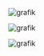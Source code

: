 ![grafik](https://github.com/NablaDeltaPsi/datetakenfilename/assets/98178269/e41d2e6a-4230-401e-a691-70dcd4a12f4d)

![grafik](https://github.com/NablaDeltaPsi/datetakenfilename/assets/98178269/10ea64db-711f-4ab3-967e-7d918d3c29bd)

![grafik](https://github.com/NablaDeltaPsi/datetakenfilename/assets/98178269/cc17eeb7-946d-4ddf-972e-abf4e42b5898)
